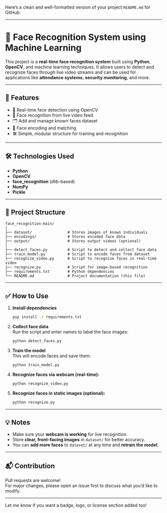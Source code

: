 Here’s a clean and well-formatted version of your project `README.md` for GitHub:

---

# 👤 Face Recognition System using Machine Learning

This project is a **real-time face recognition system** built using **Python**, **OpenCV**, and machine learning techniques. It allows users to detect and recognize faces through live video streams and can be used for applications like **attendance systems**, **security monitoring**, and more.

---

## 🚀 Features

- 🎥 Real-time face detection using OpenCV  
- 🧠 Face recognition from live video feed  
- 🗂️ Add and manage known faces dataset  
- 🧬 Face encoding and matching  
- 🛠️ Simple, modular structure for training and recognition  

---

## 🛠️ Technologies Used

- **Python**  
- **OpenCV**  
- **face_recognition** (dlib-based)  
- **NumPy**  
- **Pickle**

---

## 📁 Project Structure

```
face_recognition-main/
│
├── dataset/                # Stores images of known individuals
├── encodings/              # Stores encoded face data
├── output/                 # Stores output videos (optional)
│
├── detect_faces.py         # Script to detect and collect face data
├── train_model.py          # Script to encode faces from dataset
├── recognize_video.py      # Script to recognize faces in real-time video
├── recognize.py            # Script for image-based recognition
├── requirements.txt        # Python dependencies
└── README.md               # Project documentation (this file)
```

---

## ✅ How to Use

1. **Install dependencies**  
   ```bash
   pip install -r requirements.txt
   ```

2. **Collect face data**  
   Run the script and enter names to label the face images:
   ```bash
   python detect_faces.py
   ```

3. **Train the model**  
   This will encode faces and save them:
   ```bash
   python train_model.py
   ```

4. **Recognize faces via webcam (real-time):**  
   ```bash
   python recognize_video.py
   ```

5. **Recognize faces in static images (optional):**  
   ```bash
   python recognize.py
   ```

---

## 💡 Notes

- Make sure your **webcam is working** for live recognition.
- Store **clear, front-facing images** in `dataset/` for better accuracy.
- You can **add more faces** to `dataset/` at any time and **retrain the model**.

---

## 📬 Contribution

Pull requests are welcome!  
For major changes, please open an issue first to discuss what you’d like to modify.

---

Let me know if you want a badge, logo, or license section added too!
